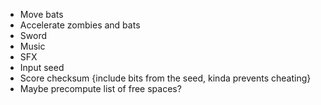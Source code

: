 - Move bats
- Accelerate zombies and bats
- Sword
- Music
- SFX
- Input seed
- Score checksum {include bits from the seed, kinda prevents cheating}
- Maybe precompute list of free spaces?
